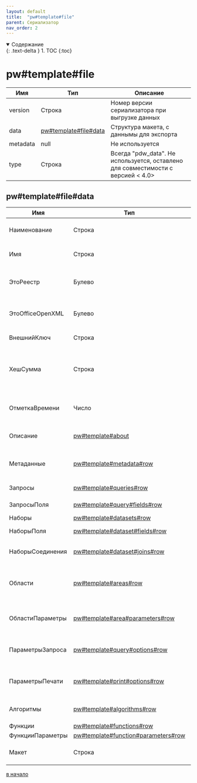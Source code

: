 ```yaml
---
layout: default
title:  "pw#template#file"
parent: Сериализатор
nav_order: 2
---
```


<details open markdown="block">
  <summary>
    Содержание
  </summary>
  {: .text-delta }
1. TOC
{:toc}
</details>

# pw#template#file

| Имя | Тип | Описание |
|--|--|--|
| version   | Строка | Номер версии сериализатора при выгрузке данных |
| data      | [pw#template#file#data][1] | Структура макета, с даннымы для экспорта |
| metadata  | null | Не используется |
| type      | Строка | Всегда "pdw_data". Не используется, оставлено для совместимости с версией < 4.0> |

## pw#template#file#data

| Имя | Тип | Описание |
|--|--|--|
| Наименование          | Строка | Наименование печатной формы |
| Имя                   | Строка | Внутреннее имя печатной формы |
| ЭтоРеестр             | Булево | Признак формирования реестра (по всем ссылкам) |
| ЭтоOfficeOpenXML      | Булево | Признак печатной формы в формате *.docx |
| ВнешнийКлюч           | Строка | Уникальный ключ макета |
| ХешСумма              | Строка | Хеш сумма макета, используется для контроля наличия изменений |
| ОтметкаВремени        | Число | Отметка о времени последнего изменения |
| Описание              | [pw#template#about][21] | Дополнительная информация о печатной форме |
| Метаданные            | [pw#template#metadata#row][22] | Объекты метаданных, для которых создан макет |
| Запросы               | [pw#template#queries#row][23] | Запросы к данным |
| ЗапросыПоля           | [pw#template#query#fields#row][24] | Поля запросов данных |
| Наборы                | [pw#template#datasets#row][25] | Наборы данных |
| НаборыПоля            | [pw#template#dataset#fields#row][26] | Поля наборов данных |
| НаборыСоединения      | [pw#template#dataset#joins#row][27] | Настройки соединения наборов |
| Области               | [pw#template#areas#row][28] | Настройки областей макета печатной формы |
| ОбластиПараметры      | [pw#template#area#parameters#row][29] | Настройки параметров областей макета |
| ПараметрыЗапроса      | [pw#template#query#options#row][30] | Параметры для подстановки при выполнении запросов |
| ПараметрыПечати       | [pw#template#print#options#row][31] | Параметры печати для табличного документа |
| Алгоритмы             | [pw#template#algorithms#row][32] | Алгоритмы обработки событий макета |
| Функции               | [pw#template#functions#row][33] | Функции макета |
| ФункцииПараметры      | [pw#template#function#parameters#row][34] | Функции макета |
| Макет                 | Строка | Двоичные данные формата Base 16 (Hex) |

[в начало][0]

[0]: #pwtemplatefile
[1]: #pwtemplatefiledata

[21]: pw_template.html#pwtemplateabout
[22]: pw_template.html#pwtemplatemetadatarow
[23]: pw_template.html#pwtemplatequeriesrow
[24]: pw_template.html#pwtemplatequeryfieldsrow
[25]: pw_template.html#pwtemplatedatasetsrow
[26]: pw_template.html#pwtemplatedatasetfieldsrow
[27]: pw_template.html#pwtemplatedatasetjoinsrow
[28]: pw_template.html#pwtemplateareasrow
[29]: pw_template.html#pwtemplateareaparametersrow
[30]: pw_template.html#pwtemplatequeryoptionsrow
[31]: pw_template.html#pwtemplateprintoptionsrow
[32]: pw_template.html#pwtemplatealgorithmsrow
[33]: pw_template.html#pwtemplatefunctionsrow
[34]: pw_template.html#pwtemplatefunctionparametersrow